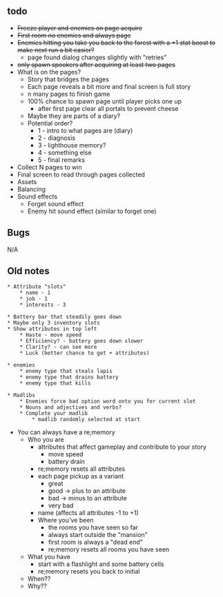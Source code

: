 ## todo

* ~~Freeze player and enemies on page acquire~~
* ~~First room no enemies and always page~~
* ~~Enemies hitting you take you back to the forest with a +1 stat boost to make next run a bit easier?~~
    * page found dialog changes slightly with "retries"
* ~~only spawn spookers after acquiring at least two pages~~
* What is on the pages?
    * Story that bridges the pages
    * Each page reveals a bit more and final screen is full story
    * n many pages to finish game
    * 100% chance to spawn page until player picks one up
        * after first page clear all portals to prevent cheese
    * Maybe they are parts of a diary?
    * Potential order?
        * 1 - intro to what pages are (diary)
        * 2 - diagnosis
        * 3 - lighthouse memory?
        * 4 - something else
        * 5 - final remarks
* Collect N pages to win
* Final screen to read through pages collected
* Assets
* Balancing
* Sound effects
    * Forget sound effect
    * Enemy hit sound effect (similar to forget one)

## Bugs

N/A


## Old notes


    * Attribute "slots"
        * name - 1
        * job - 1
        * interests - 3

    * Battery bar that steadily goes down
    * Maybe only 3 inventory slots
    * Show attributes in top left
        * Haste - move speed
        * Efficiency? - battery goes down slower
        * Clarity? - can see more
        * Luck (better chance to get + attributes)

    * enemies
        * enemy type that steals lapis
        * enemy type that drains battery
        * enemy type that kills

    * Madlibs
        * Enemies force bad option word onto you for current slot
        * Nouns and adjectives and verbs?
        * Complete your madlib
            * madlib randomly selected at start

* You can always have a re;memory
    * Who you are
        * attributes that affect gameplay and contribute to your story
            * move speed
            * battery drain
        * re;memory resets all attributes
        * each page pickup as a variant
            * great
            * good -> plus to an attribute
            * bad -> minus to an attribute
            * very bad
        * name (affects all attributes -1 to +1)
        * Where you've been
            * the rooms you have seen so far
            * always start outside the "mansion"
            * first room is always a "dead end"
            * re;memory resets all rooms you have seen
    * What you have
        * start with a flashlight and some battery cells
        * re;memory resets you back to initial
    * When??
    * Why??
